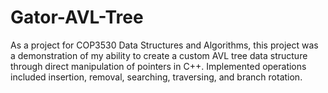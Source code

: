 # Gator-AVL-Tree
As a project for COP3530 Data Structures and Algorithms, this project was a demonstration of my ability to create a custom AVL tree data structure through direct manipulation of pointers in C++. Implemented operations included insertion, removal, searching, traversing, and branch rotation.
